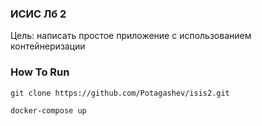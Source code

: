### ИСИС Лб 2
Цель: написать простое приложение с использованием контейнеризации

### How To Run
```
git clone https://github.com/Potagashev/isis2.git
```
```
docker-compose up
```
